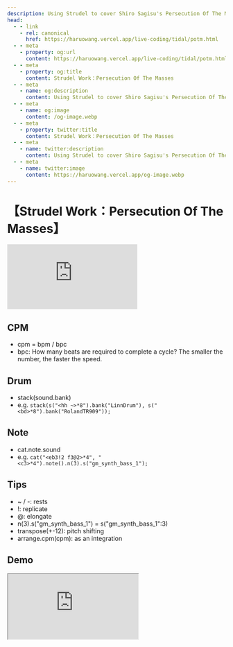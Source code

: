 ```yaml
---
description: Using Strudel to cover Shiro Sagisu's Persecution Of The Masses
head:
  - - link
    - rel: canonical
      href: https://haruowang.vercel.app/live-coding/tidal/potm.html
  - - meta
    - property: og:url
      content: https://haruowang.vercel.app/live-coding/tidal/potm.html
  - - meta
    - property: og:title
      content: Strudel Work：Persecution Of The Masses
  - - meta
    - name: og:description
      content: Using Strudel to cover Shiro Sagisu's Persecution Of The Masses
  - - meta
    - name: og:image
      content: /og-image.webp
  - - meta
    - property: twitter:title
      content: Strudel Work：Persecution Of The Masses
  - - meta
    - name: twitter:description
      content: Using Strudel to cover Shiro Sagisu's Persecution Of The Masses
  - - meta
    - name: twitter:image
      content: https://haruowang.vercel.app/og-image.webp
---
```


# 【Strudel Work：Persecution Of The Masses】

<p><Badge type="info" text="🌳 Evergreen" /></P>

<div class="videobox">
    <iframe frameborder="0" src="https://www.youtube.com/embed/LcXZvQNIc6U" allowFullScreen>
    </iframe>
</div>

## CPM
- cpm = bpm / bpc
- bpc: How many beats are required to complete a cycle? The smaller the number, the faster the speed.

## Drum
- stack(sound.bank)
- e.g. `stack(s("<hh ~>*8").bank("LinnDrum"), s("<bd>*8").bank("RolandTR909"));`

## Note
- cat.note.sound
- e.g. `cat("<eb3!2 f3@2>*4", "<c3>*4").note().n(3).s("gm_synth_bass_1");`

## Tips
- ~ / -: rests
- !: replicate
- @: elongate
- n(3).s("gm_synth_bass_1") = s("gm_synth_bass_1":3)
- transpose(+-12): pitch shifting
- arrange.cpm(cpm): as an integration

## Demo

<div class="videobox one1">
    <iframe src="https://strudel.cc/?ObIDhpp7APMx"></iframe>
</div>
